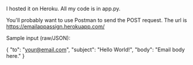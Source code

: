 I hosted it on Heroku. All my code is in app.py.

You'll probably want to use Postman to send the POST request. The url is https://emailappassign.herokuapp.com/

Sample input (raw/JSON):

{
    "to": "your@email.com",
    "subject": "Hello World!",
    "body": "Email body here."
}
